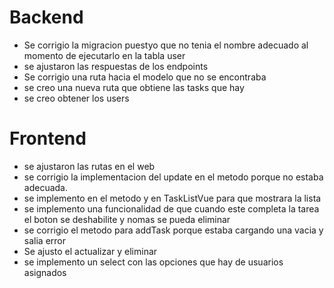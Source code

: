 # Backend

- Se corrigio la migracion puestyo que no tenia el nombre adecuado al momento de ejecutarlo en la tabla user
- se ajustaron las respuestas de los endpoints 
- Se corrigio una ruta hacia el modelo que no se encontraba
- se creo una nueva ruta que obtiene las tasks que hay 
- se creo obtener los users

# Frontend

- se ajustaron las rutas en el web
- se corrigio la implementacion del update en el metodo porque no estaba adecuada.
- se implemento en el metodo y en TaskListVue para que mostrara la lista
- se implemento una funcionalidad de que cuando este completa la tarea el boton se deshabilite y nomas se pueda eliminar
- se corrigio el metodo para addTask porque estaba cargando una vacia y salia error
- Se ajusto el actualizar y eliminar
- se implemento un select con las opciones que hay de usuarios asignados 